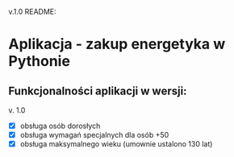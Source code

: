 v.1.0
README:
# Aplikacja  - zakup energetyka w Pythonie

## Funkcjonalności aplikacji w wersji:

v. 1.0
- [x] obsługa osób dorosłych
- [x] obsługa wymagań specjalnych dla osób +50
- [x] obsługa maksymalnego wieku (umownie ustalono 130 lat)
